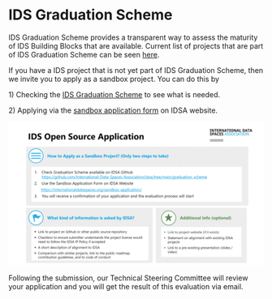 # IDS Graduation Scheme

IDS Graduation Scheme provides a transparent way to assess the maturity of IDS Building Blocks that are available. Current list of projects that are part of IDS Graduation Scheme can be seen [here](https://github.com/International-Data-Spaces-Association/idsa/blob/main/graduation\_scheme/Projects.md).

If you have a IDS project that is not yet part of IDS Graduation Scheme, then we invite you to apply as a sandbox project. You can do this by&#x20;

1\) Checking the [IDS Graduation Scheme](https://github.com/International-Data-Spaces-Association/idsa/tree/main/graduation\_scheme) to see what is needed.&#x20;

2\) Applying via the [sandbox application form](https://internationaldataspaces.org/sandbox-application/) on IDSA website.

![](<../.gitbook/assets/download (2).png>)

Following the submission, our Technical Steering Committee will review your application and you will get the result of this evaluation via email.
